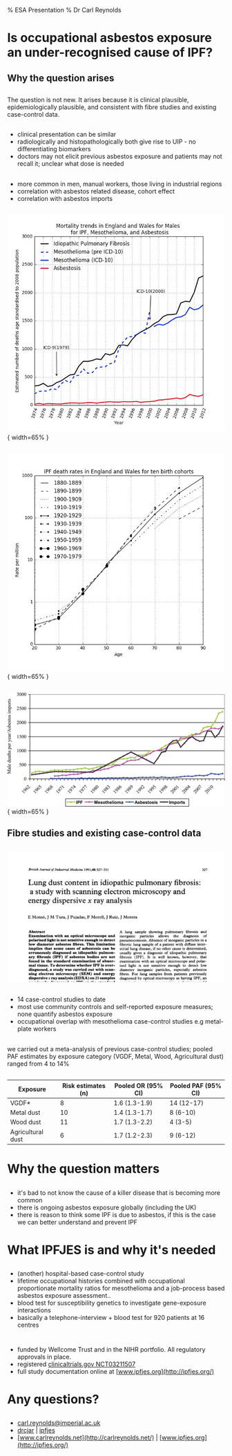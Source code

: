 % ESA Presentation
% Dr Carl Reynolds 

# Is occupational asbestos exposure an under-recognised cause of IPF?

## Why the question arises

##

The question is not new. It arises because it is clinical plausible, epidemiologically plausible, and consistent with
fibre studies and existing case-control data.

## 

- clinical presentation can be similar
- radiologically and histopathologically both give rise to UIP - no differentiating biomarkers
- doctors may not elicit previous asbestos exposure and patients may not recall it; unclear what dose is needed


## 

- more common in men, manual workers, those living in industrial regions
- correlation with asbestos related disease, cohort effect
- correlation with asbestos imports

##

![Reynolds et al. IPF, Mesothelioma, and Asbestosis mortality trends for England and Wales, BTS 2014](images/ipfasbmesomaletrend.jpeg){ width=65% }

##

![Reynolds et al. Mortality from idiopathic pulmonary fibrosis in England and Wales by birth cohort, BTS 2017](images/ipfcohorts.jpeg){ width=65% }



##

![Barber et al. UK asbestos imports and mortality due to idiopathic pulmonary fibrosis. Occ Medicine, 2015](images/pic5.jpeg){ width=65% }



## Fibre studies and existing case-control data

## 

![](images/pic6.jpeg)

##

- 14 case-control studies to date 
- most use community controls and self-reported exposure measures; none quantify asbestos exposure
- occupational overlap with mesothelioma case-control studies e.g metal-plate workers

##

we carried out a meta-analysis of previous case-control studies; pooled PAF estimates by exposure category (VGDF, Metal, Wood, Agricultural dust) ranged from 4 to 14\% 

##

| Exposure          | Risk estimates (n) | Pooled OR (95% CI) | Pooled PAF (95% CI) |
|-------------------|--------------------|--------------------|---------------------|
| VGDF*             | 8                  | 1.6 (1.3-1.9)      | 14 (12-17)          |
| Metal dust        | 10                 | 1.4 (1.3-1.7)      | 8 (6-10)            |
| Wood dust         | 11                 | 1.7 (1.3-2.2)      | 4 (3-5)             |
| Agricultural dust | 6                  | 1.7 (1.2-2.3)      | 9 (6-12)            |

# Why the question matters

##

- it's bad to not know the cause of a killer disease that is becoming more common
- there is ongoing asbestos exposure globally (including the UK) 
- there is reason to think some IPF is due to asbestos, if this is the case we can better understand and prevent IPF

# What IPFJES is and why it's needed 

## 

- (another) hospital-based case-control study
- lifetime occupational histories combined with occupational proportionate mortality ratios for mesothelioma and a job-process based asbestos exposure assessment..
- blood test for susceptibility genetics to investigate gene-exposure interactions
- basically a telephone-interview + blood test for 920 patients at 16 centres
  
# 

##

- funded by Wellcome Trust and in the NIHR portfolio. All regulatory approvals in place.
- registered [clinicaltrials.gov NCT03211507](https://clinicaltrials.gov/ct2/show/NCT03211507)
- full study documentation online at [www.ipfjes.org](http://ipfjes.org/)

# Any questions?

##

- <carl.reynolds@imperial.ac.uk> 
- [drcjar](https://twitter.com/drcjar) | [ipfjes](https://twitter.com/ipfjes)
- [www.carlreynolds.net](http://carlreynolds.net/) | [www.ipfjes.org](http://ipfjes.org/)



















